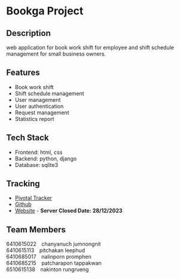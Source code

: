# Bookga Project

## Description
web application for book work shift for employee and shift schedule management for small business owners.

## Features
- Book work shift
- Shift schedule management
- User management
- User authentication
- Request management
- Statistics report

## Tech Stack
- Frontend: html, css
- Backend: python, django
- Database: sqlite3

## Tracking
- [Pivotal Tracker](https://www.pivotaltracker.com/n/projects/2682188)
- [Github](https://github.com/CN331-bnnpp/bookga)
- [Website](http://bookga.partyteatime.in.th/) - **Server Closed Date: 28/12/2023**

## Team Members
6410615022&emsp;chanyanuch jumnongnit  <br>
6410615113&emsp;pitchakan leephud      <br>
6410685017&emsp;nalinporn promphen     <br>
6410685215&emsp;patcharapon tappakwan  <br>
6510615138&emsp;nakinton rungrueng     <br>
